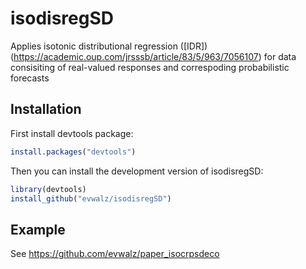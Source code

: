 
# isodisregSD

<!-- badges: start -->
<!-- badges: end -->

Applies isotonic distributional regression ([IDR])(https://academic.oup.com/jrsssb/article/83/5/963/7056107) for data consisiting of real-valued responses and correspoding probabilistic forecasts

## Installation

First install devtools package:

``` r
install.packages("devtools")
```

Then you can install the development version of isodisregSD:

``` r
library(devtools)
install_github("evwalz/isodisregSD")
```

## Example

See https://github.com/evwalz/paper_isocrpsdeco

